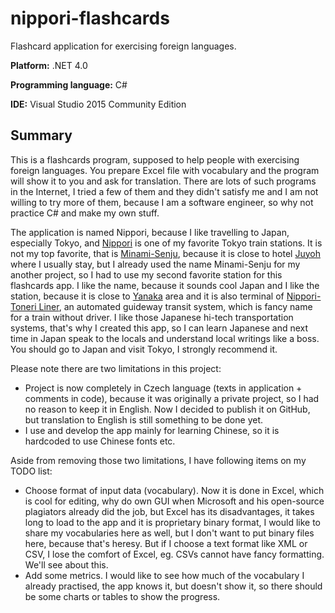 # nippori-flashcards
Flashcard application for exercising foreign languages.

**Platform:** .NET 4.0

**Programming language:** C#

**IDE:** Visual Studio 2015 Community Edition

## Summary

This is a flashcards program, supposed to help people with exercising foreign languages. You prepare Excel file with vocabulary and the program will show it to you and ask for translation. There are lots of such programs in the Internet, I tried a few of them and they didn't satisfy me and I am not willing to try more of them, because I am a software engineer, so why not practice C# and make my own stuff.

The application is named Nippori, because I like travelling to Japan, especially Tokyo, and [Nippori](https://en.wikipedia.org/wiki/Nippori_Station) is one of my favorite Tokyo train stations. It is not my top favorite, that is [Minami-Senju](https://en.wikipedia.org/wiki/Minami-Senju_Station), because it is close to hotel [Juyoh](http://www.juyoh.co.jp/) where I usually stay, but I already used the name Minami-Senju for my another project, so I had to use my second favorite station for this flashcards app. I like the name, because it sounds cool Japan and I like the station, because it is close to [Yanaka](https://en.wikipedia.org/wiki/Yanaka_Cemetery) area and it is also terminal of [Nippori-Toneri Liner](https://en.wikipedia.org/wiki/Nippori-Toneri_Liner), an automated guideway transit system, which is fancy name for a train without driver. I like those Japanese hi-tech transportation systems, that's why I created this app, so I can learn Japanese and next time in Japan speak to the locals and understand local writings like a boss. You should go to Japan and visit Tokyo, I strongly recommend it.

Please note there are two limitations in this project:
* Project is now completely in Czech language (texts in application + comments in code), because it was originally a private project, so I had no reason to keep it in English. Now I decided to publish it on GitHub, but translation to English is still something to be done yet.
* I use and develop the app mainly for learning Chinese, so it is hardcoded to use Chinese fonts etc.

Aside from removing those two limitations, I have following items on my TODO list:
* Choose format of input data (vocabulary). Now it is done in Excel, which is cool for editing, why do own GUI when Microsoft and his open-source plagiators already did the job, but Excel has its disadvantages, it takes long to load to the app and it is proprietary  binary format, I would like to share my vocabularies here as well, but I don't want to put binary files here, because that's heresy. But if  I choose a text format like XML or CSV, I lose the comfort of Excel, eg. CSVs cannot have fancy formatting. We'll see about this.
* Add some metrics. I would like to see how much of the vocabulary I already practised, the app knows it, but doesn't show it, so there should be some charts or tables to show the progress.
